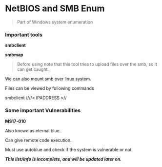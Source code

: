 # NetBIOS and SMB Enum

> Part of Windows system enumeration

### Important tools

**smbclient**

**smbmap**
> Before using note that this tool tries to upload files over the smb, so it can get caught.

We can also mount smb over linux system.

Files can be viewed by following commands

smbclient ////< IPADDRESS >//


### Some important Vulnerabilities

**MS17-010** 

Also known as eternal blue.

Can give remote code execution.

Must use autoblue and check if the system is vulnerable or not.


***This list/info is incomplete, and will be updated later on.***